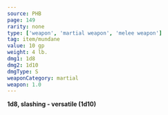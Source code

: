 ```yaml
---
source: PHB
page: 149
rarity: none
type: ['weapon', 'martial weapon', 'melee weapon']
tag: item/mundane
value: 10 gp
weight: 4 lb.
dmg1: 1d8
dmg2: 1d10
dmgType: S
weaponCategory: martial
weapon: 1.0
---
```


**1d8, slashing - versatile (1d10)**

